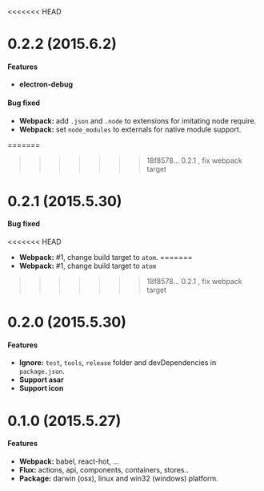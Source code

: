<<<<<<< HEAD
# 0.2.2 (2015.6.2)

#### Features

- **electron-debug**

#### Bug fixed

- **Webpack:** add `.json` and `.node` to extensions for imitating node require.
- **Webpack:** set `node_modules` to externals for native module support.


=======
>>>>>>> 18f8578... 0.2.1 , fix webpack target
# 0.2.1 (2015.5.30)

#### Bug fixed

<<<<<<< HEAD
- **Webpack:** #1, change build target to `atom`.
=======
- **Webpack:** #1, change build target to `atom`
>>>>>>> 18f8578... 0.2.1 , fix webpack target


# 0.2.0 (2015.5.30)

#### Features

- **Ignore:** `test`, `tools`, `release` folder and devDependencies in `package.json`.
- **Support asar**
- **Support icon**


# 0.1.0 (2015.5.27)

#### Features

- **Webpack:** babel, react-hot, ...
- **Flux:** actions, api, components, containers, stores..
- **Package:** darwin (osx), linux and win32 (windows) platform.
